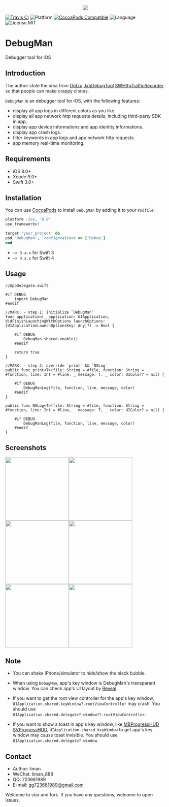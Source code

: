 <p align="center">
  <img src ="https://raw.githubusercontent.com/liman123/DebugMan/master/Sources/Resources/images/DebugMan_logo.png"/>
</p>

[![Travis CI](https://travis-ci.org/liman123/DebugMan.svg?branch=master)](https://travis-ci.org/liman123/DebugMan)
![Platform](https://img.shields.io/badge/platforms-iOS%208.0+-333333.svg)
[![CocoaPods Compatible](https://img.shields.io/cocoapods/v/DebugMan.svg)](https://img.shields.io/cocoapods/v/DebugMan.svg)
![Language](https://img.shields.io/badge/language-Swift%203.0+-orange.svg)
<img src="https://img.shields.io/badge/license-MIT-blue.svg?style=flat" alt="License MIT"/>

# DebugMan

Debugger tool for iOS

## Introduction

The author stole the idea from [Dotzu](https://github.com/remirobert/Dotzu) [JxbDebugTool](https://github.com/JxbSir/JxbDebugTool) [SWHttpTrafficRecorder](https://github.com/Amindv1/SWHttpTrafficRecorder) so that people can make crappy clones.

`DebugMan` is an debugger tool for iOS, with the following features:

- display all app logs in different colors as you like.
- display all app network http requests details, including third-party SDK in app.
- display app device informations and app identity informations.
- display app crash logs.
- filter keywords in app logs and app network http requests.
- app memory real-time monitoring.

## Requirements

- iOS 8.0+
- Xcode 9.0+
- Swift 3.0+

## Installation

You can use [CocoaPods](https://cocoapods.org/) to install `DebugMan` by adding it to your `Podfile`:

```ruby
platform :ios, '8.0'
use_frameworks!

target 'your_project' do
pod 'DebugMan', :configurations => ['Debug']
end
```

- `~> 3.x.x` for Swift 3
- `~> 4.x.x` for Swift 4

## Usage

	//AppDelegate.swift
	
	#if DEBUG
	    import DebugMan
	#endif
	    
	//MARK: - step 1: initialize `DebugMan`
	func application(_ application: UIApplication, didFinishLaunchingWithOptions launchOptions: [UIApplicationLaunchOptionsKey: Any]?) -> Bool {
	    
	    #if DEBUG
	        DebugMan.shared.enable()
	    #endif
	    
	    return true
	}
	
	//MARK: - step 2: override `print` && `NSLog`
	public func print<T>(file: String = #file, function: String = #function, line: Int = #line, _ message: T, _ color: UIColor? = nil) {
	    
	    #if DEBUG
	        DebugManLog(file, function, line, message, color)
	    #endif
	}
	
	public func NSLog<T>(file: String = #file, function: String = #function, line: Int = #line, _ message: T, _ color: UIColor? = nil) {
	    
	    #if DEBUG
	        DebugManLog(file, function, line, message, color)
	    #endif
	}


## Screenshots

<img src="https://raw.githubusercontent.com/liman123/DebugMan/master/Screenshots/1.png" width="200"><img src="https://raw.githubusercontent.com/liman123/DebugMan/master/Screenshots/2.png" width="200"><img src="https://raw.githubusercontent.com/liman123/DebugMan/master/Screenshots/3.png" width="200"><img src="https://raw.githubusercontent.com/liman123/DebugMan/master/Screenshots/4.png" width="200"><img src="https://raw.githubusercontent.com/liman123/DebugMan/master/Screenshots/5.png" width="200"><img src="https://raw.githubusercontent.com/liman123/DebugMan/master/Screenshots/6.png" width="200">

## Note

- You can shake iPhone/simulator to hide/show the black bubble.

- When using `DebugMan`, app's key window is DebugMan's transparent window. You can check app's UI layout by [Reveal](https://revealapp.com/).

- If you want to get the root view controller for the app's key window, `UIApplication.shared.keyWindow?.rootViewController` may crash. You should use `UIApplication.shared.delegate?.window??.rootViewController`.

- If you want to show a toast in app's key window, like [MBProgressHUD](https://github.com/jdg/MBProgressHUD) [SVProgressHUD](https://github.com/SVProgressHUD/SVProgressHUD), `UIApplication.shared.keyWindow` to get app's key window may cause toast invisible. You should use `UIApplication.shared.delegate?.window`.

## Contact

* Author: liman
* WeChat: liman_888
* QQ: 723661989
* E-mail: gg723661989@gmail.com

Welcome to star and fork. If you have any questions, welcome to open issues.
